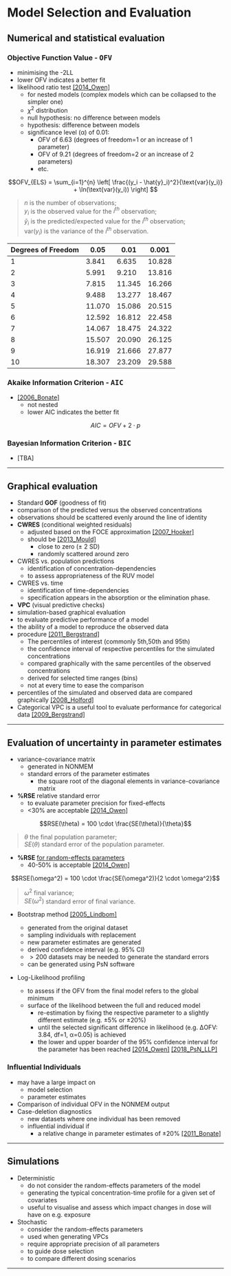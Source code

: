 # Model Selection and Evaluation
## Numerical and statistical evaluation 
### Objective Function Value - <kbd>**OFV**</kbd>
* minimising the -2LL
* lower OFV indicates a better fit
* likelihood ratio test [[2014_Owen]](https://doi.org/10.1038%2Fpsp.2014.51)
    * for nested models (complex models which can be collapsed to the simpler one)
    * $χ^2$ distribution
    * null hypothesis: no difference between models
    * hypothesis: difference between models
    * significance level (α) of 0.01: 
        * OFV of 6.63 (degrees of freedom=1 or an increase of 1 parameter)
        * OFV of 9.21 (degrees of freedom=2 or an increase of 2 parameters)
        * etc.

$$OFV_{ELS} = \sum_{i=1}^{n} \left[ \frac{(y_i - \hat{y}_i)^2}{\text{var}(y_i)} + \ln(\text{var}(y_i)) \right] $$

> $n$ is the number of observations; <br>
> $y_i$ is the observed value for the $i^{th}$ observation; <br>
> $\hat{y}_i$ is the predicted/expected value for the $i^{th}$ observation; <br>
> $\text{var}(y_i)$ is the variance of the $i^{th}$ observation.


| Degrees of Freedom | 0.05   | 0.01   | 0.001  |
|--------------------|--------|--------|--------|
| 1                  | 3.841  | 6.635  | 10.828 |
| 2                  | 5.991  | 9.210  | 13.816 |
| 3                  | 7.815  | 11.345 | 16.266 |
| 4                  | 9.488  | 13.277 | 18.467 |
| 5                  | 11.070 | 15.086 | 20.515 |
| 6                  | 12.592 | 16.812 | 22.458 |
| 7                  | 14.067 | 18.475 | 24.322 |
| 8                  | 15.507 | 20.090 | 26.125 |
| 9                  | 16.919 | 21.666 | 27.877 |
| 10                 | 18.307 | 23.209 | 29.588 |


### Akaike Information Criterion - <kbd>**AIC**</kbd>
* [[2006_Bonate]](https://doi.org/10.1007/b138744)
    * not nested 
    * lower AIC indicates the better fit 

$$AIC=OFV+2 \cdot p$$

### Bayesian Information Criterion - <kbd>**BIC**</kbd>
* [TBA]


---


## Graphical evaluation
* Standard **GOF** (goodness of fit) 
* comparison of the predicted versus the observed concentrations
* observations should be scattered evenly around the line of identity
* **CWRES** (conditional weighted residuals)
    * adjusted based on the FOCE approximation [[2007_Hooker]](https://doi.org/10.1007/s11095-007-9361-x)
    * should be [[2013_Mould]](https://doi.org/10.1038/psp.2013.14)
        * close to zero (± 2 SD)
        * randomly scattered around zero
* CWRES vs. population predictions
    * identification of concentration-dependencies
    * to assess appropriateness of the RUV model
* CWRES vs. time
    * identification of time-dependencies
    * specification appears in the absorption or the elimination phase.
* **VPC** (visual predictive checks)
* simulation-based graphical evaluation
* to evaluate predictive performance of a model
* the ability of a model to reproduce the observed data
* procedure [[2011_Bergstrand]](https://doi.org/10.1208%2Fs12248-011-9255-z)
    * The percentiles of interest (commonly 5th,50th and 95th)
    * the confidence interval of respective percentiles for the simulated concentrations
    * compared graphically with the same percentiles of the observed concentrations
    * derived for selected time ranges (bins) 
    * not at every time to ease the comparison
* percentiles of the simulated and observed data are compared graphically [[2008_Holford]](https://www.page-meeting.org/?abstract=1434)
* Categorical VPC is a useful tool to evaluate performance for categorical data [[2009_Bergstrand]](https://doi.org/10.1208/s12248-009-9112-5)


---


## Evaluation of uncertainty in parameter estimates
* variance-covariance matrix 
    * generated in NONMEM
    * standard errors of the parameter estimates 
        *  the square root of the diagonal elements in variance-covariance matrix
* **%RSE** relative standard error
    * to evaluate parameter precision for fixed-effects
    * <30% are acceptable [[2014_Owen]](https://doi.org/10.1038%2Fpsp.2014.51)

$$RSE(\theta) = 100 \cdot \frac{SE(\theta)}{\theta}$$

> $θ$ the final population parameter; <br>
> $SE(θ)$ standard error of the population parameter.

* **%RSE** <u>for random-effects parameters</u>
    * 40-50% is acceptable [[2014_Owen]](https://doi.org/10.1038%2Fpsp.2014.51)

$$RSE(\omega^2) = 100 \cdot \frac{SE(\omega^2)}{2 \cdot \omega^2}$$

> $\omega^2$ final variance; <br>
> $SE(\omega^2)$ standard error of final variance.

* Bootstrap method [[2005_Lindbom]](https://doi.org/10.1016/j.cmpb.2005.04.005)
    * generated from the original dataset
    * sampling individuals with replacement
    * new parameter estimates are generated 
    * derived confidence interval (e.g. 95% CI)
    * $>200$ datasets may be needed to generate the standard errors
    * can be generated using PsN software

* Log-Likelihood profiling
    * to assess if the OFV from the final model refers to the global minimum
    * surface of the likelihood between the full and reduced model
        * re-estimation by fixing the respective parameter to a slightly different estimate (e.g. ±5% or ±20%) 
        * until the selected significant difference in likelihood (e.g. ΔOFV: 3.84, df=1, α=0.05) is achieved
        * the lower and upper boarder of the 95% confidence interval for the parameter has been reached [[2014_Owen]](https://doi.org/10.1038%2Fpsp.2014.51) [[2018_PsN_LLP]](https://uupharmacometrics.github.io/PsN/docs.html)

### Influential Individuals
* may have a large impact on 
    * model selection
    * parameter estimates
* Comparison of individual OFV in the NONMEM output
* Case-deletion diagnostics
    * new datasets where one individual has been removed
    * influential individual if
        * a relative change in parameter estimates of ±20% [[2011_Bonate]](https://doi.org/10.1007/b138744)

---

## Simulations
* Deterministic
    * do not consider the random-effects parameters of the model
    * generating the typical concentration-time profile for a given set of covariates
    * useful to visualise and assess which impact changes in dose will have on e.g. exposure
* Stochastic
    * consider the random-effects parameters
    * used when generating VPCs
    * require appropriate precision of all parameters
    * to guide dose selection 
    * to compare different dosing scenarios

---


